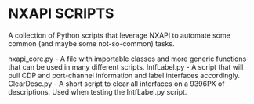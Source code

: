 NXAPI SCRIPTS
=============

A collection of Python scripts that leverage NXAPI to automate some common
(and maybe some not-so-common) tasks.

nxapi_core.py - A file with importable classes and more generic functions that can be used
                in many different scripts.
IntfLabel.py - A script that will pull CDP and port-channel information and label interfaces
                accordingly.
ClearDesc.py - A short script to clear all interfaces on a 9396PX of descriptions.  Used when
                testing the IntfLabel.py script.

